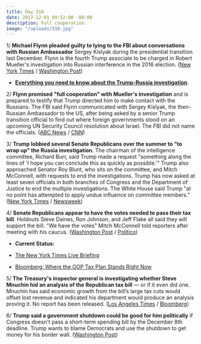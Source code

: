 ```yaml
---
title: Day 316
date: 2017-12-01 09:52:00 -08:00
description: Full cooperation.
image: "/uploads/316.jpg"
---
```


1/ **Michael Flynn pleaded guilty to lying to the FBI about conversations with Russian Ambassador** Sergey Kislyak during the presidential transition last December. Flynn is the fourth Trump associate to be charged in Robert Mueller's investigation into Russian interference in the 2016 election. ([New York Times](https://www.nytimes.com/2017/12/01/us/politics/michael-flynn-guilty-russia-investigation.html) / [Washington Post](https://www.washingtonpost.com/politics/michael-flynn-charged-with-making-false-statement-to-the-fbi/2017/12/01/e03a6c48-d6a2-11e7-9461-ba77d604373d_story.html))

* **[Everything you need to know about the Trump-Russia investigation](https://whatthefuckjusthappenedtoday.com/trump-russia-investigation/)**.

2/ **Flynn promised "full cooperation" with Mueller's investigation** and is prepared to testify that Trump directed him to make contact with the Russians. The FBI said Flynn communicated with Sergey Kislyak, the then-Russian Ambassador to the US, after being asked by a senior Trump transition official to find out where foreign governments stood on an upcoming UN Security Council resolution about Israel. The FBI did not name the officials. ([ABC News](http://abcnews.go.com/Politics/michael-flynn-charged-making-false-statements-fbi-documents/story?id=50849354) / [CNN](https://www.cnn.com/2017/12/01/politics/michael-flynn-charged/index.html))

3/ **Trump lobbied several Senate Republicans over the summer to "to wrap up" the Russia investigation**. The chairman of the intelligence committee, Richard Burr, said Trump made a request "something along the lines of 'I hope you can conclude this as quickly as possible.'" Trump also approached Senator Roy Blunt, who sits on the committee, and Mitch McConnell, with requests to end the investigations. Trump has now asked at least seven officials in both branches of Congress and the Department of Justice to end the multiple investigations. The White House said Trump "at no point has attempted to apply undue influence on committee members." ([New York Times](https://www.nytimes.com/2017/11/30/us/politics/trump-russia-senate-intel.html) / [Newsweek](http://www.newsweek.com/trump-has-now-urged-seven-officials-help-end-russia-probes-728072))

4/ **Senate Republicans appear to have the votes needed to pass their tax bill**. Holdouts Steve Daines, Ron Johnson, and Jeff Flake all said they will support the bill. "We have the votes" Mitch McConnell told reporters after meeting with his caucus. ([Washington Post](https://www.washingtonpost.com/business/economy/johnson-to-back-senate-tax-bill-putting-gop-leaders-close-to-securing-passage/2017/12/01/0226ff98-d6a2-11e7-b62d-d9345ced896d_story.html) / [Politico](https://www.politico.com/story/2017/12/01/tax-bill-2017-senate-republicans-274453))

* **Current Status:**

* [The New York Times Live Briefing](https://www.nytimes.com/2017/12/01/us/politics/senate-tax-bill-debate-vote.html)

* [Bloomberg: Where the GOP Tax Plan Stands Right Now](https://www.bloomberg.com/news/articles/2017-12-01/senate-republicans-work-to-salvage-tax-bill-tax-debate-update)

5/ **The Treasury's inspector general is investigating whether Steve Mnuchin hid an analysis of the Republican tax bill** — or if it even did one. Mnuchin has said economic growth from the bill’s large tax cuts would offset lost revenue and indicated his department would produce an analysis proving it. No report has been released. ([Los Angeles Times](http://www.latimes.com/politics/washington/la-na-pol-essential-washington-updates-inspector-general-launches-inquiry-into-1512084180-htmlstory.html) / [Bloomberg](https://www.bloomberg.com/news/articles/2017-11-30/treasury-watchdog-probes-missing-analysis-of-gop-tax-proposal))

6/ **Trump said a government shutdown could be good for him politically** if Congress doesn't pass a short-term spending bill by the December 8th deadline. Trump wants to blame Democrats and use the shutdown to get money for his border wall. ([Washington Post](https://www.washingtonpost.com/politics/trump-tells-confidants-that-a-government-shutdown-might-be-good-for-him/2017/11/30/e5328328-d5f5-11e7-a986-d0a9770d9a3e_story.html))